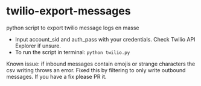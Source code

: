 
# twilio-export-messages
python script to export twilio message logs en masse


- Input account_sid and auth_pass with your credentials. Check Twilio API Explorer if unsure.
- To run the script in terminal: `python twilio.py`

Known issue: if inbound messages contain emojis or strange characters the csv writing throws an error. Fixed this by filtering to only write outbound messages. If you have a fix please PR it.